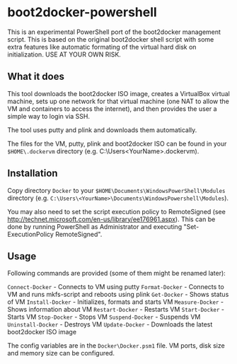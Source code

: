 # boot2docker-powershell

This is an experimental PowerShell port of the boot2docker management script. This is based on the original boot2docker shell script with some extra features like automatic formating of the virtual hard disk on initialization. USE AT YOUR OWN RISK.

## What it does

This tool downloads the boot2docker ISO image, creates a VirtualBox virtual machine, sets up one network for that virtual machine (one NAT to allow the VM and containers to access the internet), and then provides the user a simple way to login via SSH.

The tool uses putty and plink and downloads them automatically.

The files for the VM, putty, plink and boot2docker ISO can be found in your `$HOME\.dockervm` directory (e.g. C:\Users\<YourName>\.dockervm).

## Installation

Copy directory `Docker` to your `$HOME\Documents\WindowsPowerShell\Modules` directory (e.g. `C:\Users\<YourName>\Documents\WindowsPowershell\Modules`).

You may also need to set the script execution policy to RemoteSigned (see http://technet.microsoft.com/en-us/library/ee176961.aspx). This can be done by running PowerShell as Administrator and executing "Set-ExecutionPolicy RemoteSigned".

## Usage

Following commands are provided (some of them might be renamed later):

  `Connect-Docker` - Connects to VM using putty
  `Format-Docker` - Connects to VM and runs mkfs-script and reboots using plink
  `Get-Docker` - Shows status of VM
  `Install-Docker` - Initializes, formats and starts VM
  `Measure-Docker` - Shows information about VM
  `Restart-Docker` - Restarts VM
  `Start-Docker` - Starts VM
  `Stop-Docker` - Stops VM
  `Suspend-Docker` - Suspends VM
  `Uninstall-Docker` - Destroys VM
  `Update-Docker` - Downloads the latest boot2docker ISO image

The config variables are in the `Docker\Docker.psm1` file. VM ports, disk size and memory size can be configured.
